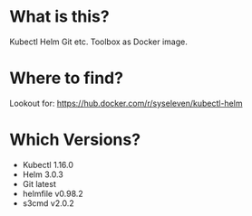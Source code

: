 # What is this?
Kubectl Helm Git etc. Toolbox as Docker image.
# Where to find?
Lookout for: https://hub.docker.com/r/syseleven/kubectl-helm
# Which Versions?
* Kubectl 1.16.0
* Helm 3.0.3
* Git latest
* helmfile v0.98.2
* s3cmd v2.0.2
